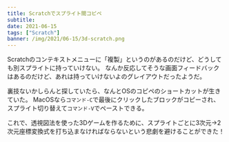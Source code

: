 ```yaml
---
title: Scratchでスプライト間コピペ
subtitle:
date: 2021-06-15
tags: ["Scratch"]
banner: /img/2021/06-15/3d-scratch.png
---
```

Scratchのコンテキストメニューに「複製」というのがあるのだけど、どうしても別スプライトに持っていけない。
なんか反応してそうな画面フィードバックはあるのだけど、あれは持っていけないよのグレイアウトだったようだ。

裏技ないかしらんと探していたら、なんとOSのコピペのショートカットが生きていた。
MacOSなら`コマンド-C`で最後にクリックしたブロックがコピーされ、
スプライト切り替えて`コマンド-V`でペーストできる。

これで、透視図法を使った3Dゲームを作るために、スプライトごとに3次元->2次元座標変換式を打ち込まなければならないという悲劇を避けることができた！
